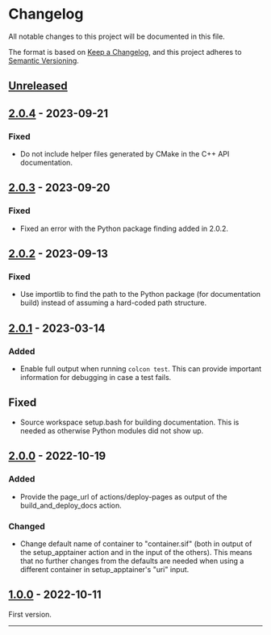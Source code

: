 # Changelog
All notable changes to this project will be documented in this file.

The format is based on [Keep a Changelog](https://keepachangelog.com/en/1.0.0/),
and this project adheres to [Semantic Versioning](https://semver.org/spec/v2.0.0.html).

## [Unreleased]

## [2.0.4] - 2023-09-21
### Fixed
- Do not include helper files generated by CMake in the C++ API documentation.

## [2.0.3] - 2023-09-20
### Fixed
- Fixed an error with the Python package finding added in 2.0.2.

## [2.0.2] - 2023-09-13
### Fixed
- Use importlib to find the path to the Python package (for documentation build)
  instead of assuming a hard-coded path structure.

## [2.0.1] - 2023-03-14
### Added
- Enable full output when running `colcon test`.  This can provide important
  information for debugging in case a test fails.

## Fixed
- Source workspace setup.bash for building documentation. This is needed as
  otherwise Python modules did not show up.


## [2.0.0] - 2022-10-19
### Added
- Provide the page_url of actions/deploy-pages as output of the
  build_and_deploy_docs action.

### Changed
- Change default name of container to "container.sif" (both in output of the
  setup_apptainer action and in the input of the others).  This means that no
  further changes from the defaults are needed when using a different container
  in setup_apptainer's "uri" input.


## [1.0.0] - 2022-10-11

First version.

---

[Unreleased]: https://github.com/open-dynamic-robot-initiative/trifinger-build-action/compare/v2.0.4...HEAD
[2.0.4]: https://github.com/open-dynamic-robot-initiative/trifinger-build-action/compare/v2.0.3...v2.0.4
[2.0.3]: https://github.com/open-dynamic-robot-initiative/trifinger-build-action/compare/v2.0.2...v2.0.3
[2.0.2]: https://github.com/open-dynamic-robot-initiative/trifinger-build-action/compare/v2.0.1...v2.0.2
[2.0.1]: https://github.com/open-dynamic-robot-initiative/trifinger-build-action/compare/v2.0.0...v2.0.1
[2.0.0]: https://github.com/open-dynamic-robot-initiative/trifinger-build-action/compare/v1.0.0...v2.0.0
[1.0.0]: https://github.com/open-dynamic-robot-initiative/trifinger-build-action/releases/tag/v1.0.0

